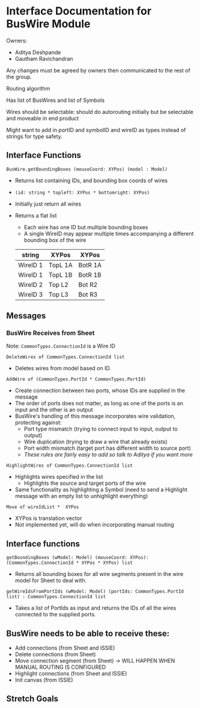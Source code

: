 # Interface Documentation for BusWire Module

Owners:
 - Aditya Deshpande
 - Gautham Ravichandran

Any changes must be agreed by owners then communicated to the rest of the group.

Routing algorithm

Has list of BusWires and list of Symbols

Wires should be selectable: should do autorouting initially but be selectable and moveable in end product

Might want to add in portID and symbolID and wireID as types instead of strings for type safety.


## Interface Functions

`BusWire.getBoundingBoxes (mouseCoord: XYPos) (model : Model)`
 - Returns list containing IDs, and bounding box coords of wires
 - `(id: string * topleft: XYPos * bottomright: XYPos)`
 - Initially just return all wires

 - Returns a flat list
   - Each wire has one ID but multiple bounding boxes 
   - A single WireID may appear multiple times accompanying a different bounding box of the wire

    string  | XYPos  | XYPos  |   
    |---------|--------|--------|
    | WireID 1 | TopL 1A | BotR 1A |   
    | WireID 1 | TopL 1B | BotR 1B |   
    | WireID 2 | Top L2  | Bot R2  |   
    | WireID 3 | Top L3  | Bot R3

## Messages

### <b> BusWire Receives from Sheet</b>

Note: `CommonTypes.ConnectionId` is a Wire ID

`DeleteWires of CommonTypes.ConnectionId list`
 - Deletes wires from model based on ID.

`AddWire of (CommonTypes.PortId * CommonTypes.PortId)`
 - Create connection between two ports, whose IDs are supplied in the message
 - The order of ports does not matter, as long as one of the ports is an input and the other is an output
 - BusWire's handling of this message incorporates wire validation, protecting against:
   - Port type mismatch (trying to connect input to input, output to output)
   - Wire duplication (trying to draw a wire that already exists)
   - Port width mismatch (target port has different width to source port)
   - <i> These rules are fairly easy to add so talk to Aditya if you want more </i>
 

`HighlightWires of CommonTypes.ConnectionId list`
 - Highlights wires specified in the list
   - Highlights the source and target ports of the wire
 - Same functionality as highlighting a Symbol (need to send a Highlight message with an empty list to unhighlight everything)

`Move of wireIdList *  XYPos`
 - XYPos is translation vector
 - Not implemented yet, will do when incorporating manual routing

## Interface functions

`getBoundingBoxes (wModel: Model) (mouseCoord: XYPos): (CommonTypes.ConnectionId * XYPos * XYPos) list`
 - Returns all bounding boxes for all wire segments present in the wire model for Sheet to deal with.

`getWireIdsFromPortIds (wModel: Model) (portIds: CommonTypes.PortId list) : CommonTypes.ConnectionId list`
 - Takes a list of PortIds as input and returns the IDs of all the wires connected to the supplied ports.


## BusWire needs to be able to receive these:
 - Add connections (from Sheet and ISSIE)
 - Delete connections (from Sheet)
 - Move connection segment (from Sheet) -> WILL HAPPEN WHEN MANUAL ROUTING IS CONFIGURED
 - Highlight connections (from Sheet and ISSIE)
 - Init canvas (from ISSIE)

 ## Stretch Goals